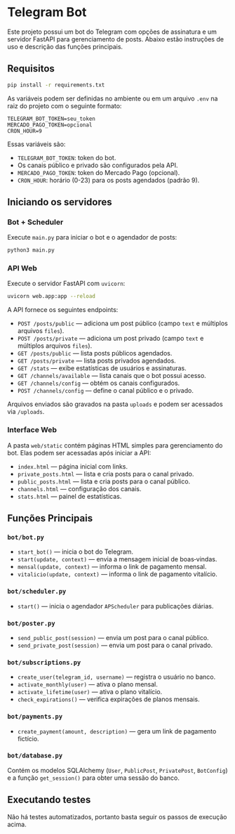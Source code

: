 # Telegram Bot

Este projeto possui um bot do Telegram com opções de assinatura e um servidor FastAPI para gerenciamento de posts. Abaixo estão instruções de uso e descrição das funções principais.

## Requisitos

```bash
pip install -r requirements.txt
```

As variáveis podem ser definidas no ambiente ou em um arquivo `.env` na raiz do
projeto com o seguinte formato:

```
TELEGRAM_BOT_TOKEN=seu_token
MERCADO_PAGO_TOKEN=opcional
CRON_HOUR=9
```

Essas variáveis são:

- `TELEGRAM_BOT_TOKEN`: token do bot.
- Os canais público e privado são configurados pela API.
- `MERCADO_PAGO_TOKEN`: token do Mercado Pago (opcional).
- `CRON_HOUR`: horário (0-23) para os posts agendados (padrão 9).

## Iniciando os servidores

### Bot + Scheduler

Execute `main.py` para iniciar o bot e o agendador de posts:

```bash
python3 main.py
```

### API Web

Execute o servidor FastAPI com `uvicorn`:

```bash
uvicorn web.app:app --reload
```

A API fornece os seguintes endpoints:

- `POST /posts/public` — adiciona um post público (campo `text` e múltiplos arquivos `files`).
- `POST /posts/private` — adiciona um post privado (campo `text` e múltiplos arquivos `files`).
- `GET /posts/public` — lista posts públicos agendados.
- `GET /posts/private` — lista posts privados agendados.
- `GET /stats` — exibe estatísticas de usuários e assinaturas.
- `GET /channels/available` — lista canais que o bot possui acesso.
- `GET /channels/config` — obtém os canais configurados.
- `POST /channels/config` — define o canal público e o privado.

Arquivos enviados são gravados na pasta `uploads` e podem ser acessados via `/uploads`.

### Interface Web

A pasta `web/static` contém páginas HTML simples para gerenciamento do bot.
Elas podem ser acessadas após iniciar a API:

- `index.html` — página inicial com links.
- `private_posts.html` — lista e cria posts para o canal privado.
- `public_posts.html` — lista e cria posts para o canal público.
- `channels.html` — configuração dos canais.
- `stats.html` — painel de estatísticas.

## Funções Principais

### `bot/bot.py`

- `start_bot()` — inicia o bot do Telegram.
- `start(update, context)` — envia a mensagem inicial de boas‑vindas.
- `mensal(update, context)` — informa o link de pagamento mensal.
- `vitalicio(update, context)` — informa o link de pagamento vitalício.

### `bot/scheduler.py`

- `start()` — inicia o agendador `APScheduler` para publicações diárias.

### `bot/poster.py`

- `send_public_post(session)` — envia um post para o canal público.
- `send_private_post(session)` — envia um post para o canal privado.

### `bot/subscriptions.py`

- `create_user(telegram_id, username)` — registra o usuário no banco.
- `activate_monthly(user)` — ativa o plano mensal.
- `activate_lifetime(user)` — ativa o plano vitalício.
- `check_expirations()` — verifica expirações de planos mensais.

### `bot/payments.py`

- `create_payment(amount, description)` — gera um link de pagamento fictício.

### `bot/database.py`

Contém os modelos SQLAlchemy (`User`, `PublicPost`, `PrivatePost`, `BotConfig`) e a função `get_session()` para obter uma sessão do banco.

## Executando testes

Não há testes automatizados, portanto basta seguir os passos de execução acima.

